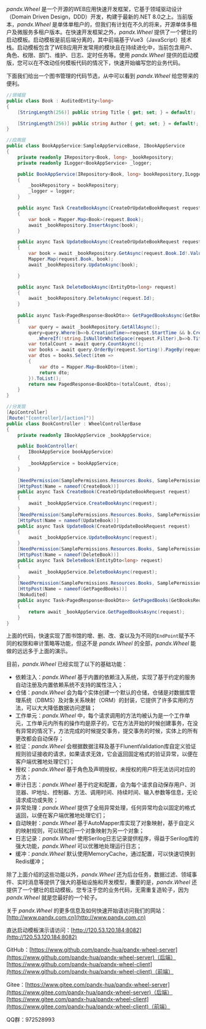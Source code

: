 *pandx.Wheel* 是一个开源的WEB应用快速开发框架，它基于领域驱动设计（Domain Driven Design，DDD）开发，构建于最新的.NET 8.0之上。当前版本，*pandx.Wheel* 是单体单租户的，但我们有计划在不久的将来，开源单体多租户及微服务多租户版本。在快速开发框架之外，*pandx.Wheel* 提供了一个健壮的启动模板。启动模板是前后端分离的，其中前端基于Vue3（JavaScript）技术栈。启动模板包含了WEB应用开发常用的模块且在持续进化中，当前包含用户、角色、权限、部门、维护、日志、定时任务等。使用 *pandx.Wheel* 提供的启动模版，您可以在不改动任何模板代码的情况下，快速开始编写您的业务代码。

下面我们给出一个图书管理的代码节选，从中可以看到 *pandx.Wheel* 给您带来的便利。

```c#
//领域层
public class Book : AuditedEntity<long>
{
    [StringLength(256)] public string Title { get; set; } = default!;

    [StringLength(256)] public string Author { get; set; } = default!;
}
```

```c#
//应用层
public class BookAppService:SampleAppServiceBase, IBookAppService
{
    private readonly IRepository<Book, long> _bookRepository;
    private readonly ILogger<BookAppService> _logger;

    public BookAppService(IRepository<Book, long> bookRepository,ILogger<BookAppService> logger)
    {
        _bookRepository = bookRepository;
        _logger = logger;
    }

    public async Task CreateBookAsync(CreateOrUpdateBookRequest request)
    {
        var book = Mapper.Map<Book>(request.Book);
        await _bookRepository.InsertAsync(book);
    }

    public async Task UpdateBookAsync(CreateOrUpdateBookRequest request)
    {
        var book = await _bookRepository.GetAsync(request.Book.Id!.Value);
        Mapper.Map(request.Book, book);
        await _bookRepository.UpdateAsync(book);

    }

    public async Task DeleteBookAsync(EntityDto<long> request)
    {
        await _bookRepository.DeleteAsync(request.Id);
    }
    
    public async Task<PagedResponse<BookDto>> GetPagedBooksAsync(GetBooksRequest request)
    {
        var query = await _bookRepository.GetAllAsync();
        query=query.Where(b=>b.CreationTime>=request.StartTime && b.CreationTime<=request.EndTime)
           .WhereIf(!string.IsNullOrWhiteSpace(request.Filter),b=>b.Title.Contains(request.Filter!)||b.Author.Contains(request.Filter!));
        var totalCount = await query.CountAsync();
        var books = await query.OrderBy(request.Sorting!).PageBy(request).ToListAsync();
        var dtos = books.Select(item =>
        {
            var dto = Mapper.Map<BookDto>(item);
            return dto;
        }).ToList();
        return new PagedResponse<BookDto>(totalCount, dtos);
    }
}
```

```c#
//分发层
[ApiController]
[Route("[controller]/[action]")]
public class BookController : WheelControllerBase
{
    private readonly IBookAppService _bookAppService;

    public BookController(
        IBookAppService bookAppService)
    {
        _bookAppService = bookAppService;
    }
    
    [NeedPermission(SamplePermissions.Resources.Books, SamplePermissions.Actions.Create)]
    [HttpPost(Name = nameof(CreateBook))]
    public async Task CreateBook(CreateOrUpdateBookRequest request)
    {
        await _bookAppService.CreateBookAsync(request);
    }
    [NeedPermission(SamplePermissions.Resources.Books, SamplePermissions.Actions.Update)]
    [HttpPost(Name = nameof(UpdateBook))]
    public async Task UpdateBook(CreateOrUpdateBookRequest request)
    {
        await _bookAppService.UpdateBookAsync(request);
    }
    [NeedPermission(SamplePermissions.Resources.Books, SamplePermissions.Actions.Delete)]
    [HttpPost(Name = nameof(DeleteBook))]
    public async Task DeleteBook(EntityDto<long> request)
    {
        await _bookAppService.DeleteBookAsync(request);
    }
    [NeedPermission(SamplePermissions.Resources.Books, SamplePermissions.Actions.Browse)]
    [HttpPost(Name = nameof(GetPagedBooks))]
    [NoAudited]
    public async Task<PagedResponse<BookDto>> GetPagedBooks(GetBooksRequest request)
    {
        return await _bookAppService.GetPagedBooksAsync(request);
    }
}
```

上面的代码，快速实现了图书馆的增、删、改、查以及为不同的`EndPoint`赋予不同的权限和审计策略等功能，但这不是 *pandx.Wheel* 的全部，*pandx.Wheel* 能做的远远多于上面的演示。

目前，*pandx.Wheel* 已经实现了以下的基础功能：

* 依赖注入：*pandx.Wheel* 基于内置的依赖注入系统，实现了基于约定的服务自动注册及内置依赖系统不支持的属性注入；
* 仓储：*pandx.Wheel* 会为每个实体创建一个默认的仓储，仓储是对数据库管理系统（DBMS）及对象关系映射（ORM）的封装，它提供了许多实用的方法，可以大大降低数据访问逻辑；
* 工作单元：*pandx.Wheel* 中，每个请求调用的方法均被认为是一个工作单元，工作单元内所有的操作均是原子的，它在方法开始的时候创建事务，在没有异常的情况下，方法完成的时候提交事务，提交事务的时候，实体上的所有更改都会自动保存；
* 验证：*pandx.Wheel* 会根据数据注释及基于FlunentValidation库自定义验证规则验证接收的请求，如果请求无效，它会返回固定格式的验证异常，以便在客户端优雅地处理它们；
* 授权：*pandx.Wheel* 基于角色及声明授权，未授权的用户将无法访问对应的方法；
* 审计日志：*pandx.Wheel* 基于约定和配置，会为每个请求自动保存用户、浏览器、IP地址、控制器、方法、调用时间、持续时间、输入参数等信息，无论请求成功或失败；
* 异常处理：*pandx.Wheel* 提供了全局异常处理，任何异常均会以固定的格式返回，以便在客户端优雅地处理它们；
* 自动映射：*pandx.Wheel* 基于AutoMapper库实现了对象映射，基于自定义的映射规则，可以轻松将一个对象映射为另一个对象；
* 日志记录：*pandx.Wheel* 使用Serilog日志记录提供程序，得益于Serilog库的强大功能，*pandx.Wheel* 可以优雅地处理运行日志；
* 缓冲：*pandx.Wheel* 默认使用MemoryCache，通过配置，可以快速切换到Redis缓冲；

除了上面介绍的这些功能以外，*pandx.Wheel* 还为后台任务，数据过滤、领域事件、实时消息等提供了强大的基础设施和开发模型，重要的是，*pandx.Wheel* 还提供了一个健壮的启动模板。您专注于您的业务代码，无需重复造轮子，因为 *pandx.Wheel* 就是您最好的一个轮子。

关于 *pandx.Wheel* 的更多信息及如何快速开始请访问我们的网站：[http://www.pandx.com.cn](http://www.pandx.com.cn)

直达启动模板演示请访问：[http://120.53.120.184:8082](http://120.53.120.184:8082)

GitHub：[https://www.github.com/pandx-hua/pandx-wheel-server](https://www.github.com/pandx-hua/pandx-wheel-server)（后端） [https://www.github.com/pandx-hua/pandx-wheel-client](https://www.github.com/pandx-hua/pandx-wheel-client)（前端）

Gitee：[https://www.gitee.com/pandx-hua/pandx-wheel-server](https://www.gitee.com/pandx-hua/pandx-wheel-server)（后端）[https://www.gitee.com/pandx-hua/pandx-wheel-client](https://www.gitee.com/pandx-hua/pandx-wheel-client)（前端）

QQ群：972528993